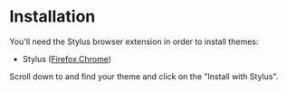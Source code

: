 # Installation

You'll need the Stylus browser extension in order to install themes:
* Stylus ([Firefox](https://addons.mozilla.org/en-US/firefox/addon/styl-us/?utm_source=addons.mozilla.org&utm_medium=referral&utm_content=search),[Chrome](https://chrome.google.com/webstore/detail/stylus/clngdbkpkpeebahjckkjfobafhncgmne))

Scroll down to and find your theme and click on the "Install with Stylus".
